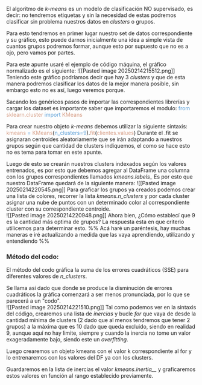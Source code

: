 El algoritmo de *k-means* es un modelo de clasificación NO supervisado, es decir: no tendremos etiquetas y sin la necesidad de estas podremos clasificar sin problema nuestros datos en *clusters* o grupos. 

Para esto tendremos en primer lugar nuestro set de datos correspondiente y su gráfico, esto puede darnos inicialmente una idea a simple vista de cuantos grupos podremos formar, aunque esto por supuesto que no es a ojo, pero vamos por partes.

Para este apunte usaré el ejemplo de código máquina, el gráfico normalizado es el siguiente:
                 ![[Pasted image 20250214215512.png]]
Teniendo este gráfico podríamos decir que hay 3 *clusters* y que de esta manera podremos clasificar los datos de la mejor manera posible, sin embargo esto no es así, luego veremos porque.

Sacando los genéricos pasos de importar las correspondientes librerías y cargar los dataset es importante saber que importaremos el modulo:  <span style="color: #569cd6;">from</span> <span style="color: #d69d85;">sklearn.cluster</span> <span style="color: #569cd6;">import</span> <span style="color: #d69d85;">KMeans</span>

Para crear nuestro objeto *k-means* debemos utilizar la siguiente sintaxis: 
              <span style="color: #d69d85;">kmeans</span> <span style="color: #569cd6;">=</span> <span style="color: #d69d85;">KMeans</span>(<span style="color: #569cd6;">n_clusters=9</span>).<span style="color: #d69d85;">fit</span>(<span style="color: #d69d85;">clientes.values</span>)
Durante el .fit se asignaran centroides aleatoriamente que se irán adaptando a nuestros grupos según que cantidad de clusters indiquemos, el como se hace esto no es tema para tomar en este apunte.

Luego de esto se crearán nuestros clusters indexados según los valores entrenados, es por esto que debemos agregar al DataFrame una columna con los grupos correspondientes llamados *kmeans.labels_*
Es por esto que nuestro DataFrame quedará de la siguiente manera:
                         ![[Pasted image 20250214220545.png]]
Para graficar los grupos ya creados podemos crear una lista de colores, recorrer la lista *kmeans.n_clusters* y por cada cluster asignar una nube de puntos con un determinado color al correspondiente cluster con su correspondiente centroide.    
                 ![[Pasted image 20250214220948.png]]
Ahora bien, ¿Cómo establecí que 9 es la cantidad más optima de grupos? La respuesta esta en que criterio utilicemos para determinar esto.
%% Acá haré un paréntesis, hay muchas maneras e iré actualizando a medida que las vaya aprendiendo, utilizando y entendiendo %%
### Método del codo:
El método del codo gráfica la suma de los errores cuadráticos (SSE) para diferentes valores de *n_clusters*.

Se llama así dado que donde se produce la disminución de errores cuadráticos la gráfica comenzará a ser menos pronunciada, por lo que se parecerá a un "codo".  
             ![[Pasted image 20250214221510.png]]
Tal como podemos ver en la sintaxis del código, crearemos una lista de *inercias* y bucle *for* que vaya de desde la cantidad mínima de clusters (2 dado que al menos tendremos que tener 2 grupos) a la máxima que es 10 dado que queda excluido, siendo en realidad 9, aunque aquí no hay limite, siempre y cuando la inercia no tome un valor exageradamente bajo, siendo este un *overfitting*.

Luego crearemos un objeto kmeans con el valor k correspondiente al for y lo entrenaremos con los valores del DF ya con los clusters.

Guardaremos en la lista de inercias el valor *kmeans.inertia__* y graficaremos estos valores en función al rango establecido previamente.  